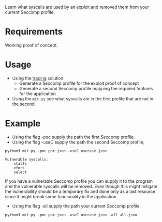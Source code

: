 Learn what syscalls are used by an exploit and removed them from your current Seccomp profile.

# Requirements
Working proof of concept.

# Usage
* Using the [tracing](https://github.com/0xSmiley/Runtime/blob/master/Tracer/README.md) solution 
  * Generate a Seccomp profile for the exploit proof of concept
  * Generate a second Seccomp profile mapping the required features for the application 
* Using the ``` mit.py ``` see what syscalls are in the first profile that are not in the second.

# Example


* Using the flag -poc supply the path the first Seccomp profile;
* Using the flag -useC supply the path the second Seccomp profile;


``` 
python3 mit.py -poc poc.json -useC usecase.json 

Vulnerable syscalls:
	statfs
	vfork
	select 
```

If you have a vulnerable Seccomp profile you can supply it to the program and the vulnerable syscalls will be removed. Even though this might mitigate the vulnerability should be a temporary fix and done only as a last resource since it might break some funcionality in the application.
* Using the flag -all supply the path your current Seccomp profile.

``` 
python3 mit.py -poc poc.json -useC usecase.json -all all.json 
```
